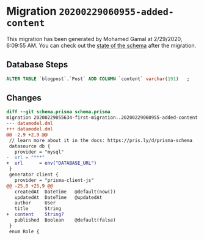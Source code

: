 # Migration `20200229060955-added-content`

This migration has been generated by Mohamed Gamal at 2/29/2020, 6:09:55 AM.
You can check out the [state of the schema](./schema.prisma) after the migration.

## Database Steps

```sql
ALTER TABLE `blogpost`.`Post` ADD COLUMN `content` varchar(191)   ;
```

## Changes

```diff
diff --git schema.prisma schema.prisma
migration 20200229055634-first-migration..20200229060955-added-content
--- datamodel.dml
+++ datamodel.dml
@@ -2,9 +2,9 @@
 // learn more about it in the docs: https://pris.ly/d/prisma-schema
 datasource db {
   provider = "mysql"
-  url = "***"
+  url      = env("DATABASE_URL")
 }
 generator client {
   provider = "prisma-client-js"
@@ -25,8 +25,9 @@
   createdAt  DateTime   @default(now())
   updatedAt  DateTime   @updatedAt
   author     User
   title      String
+  content    String?
   published  Boolean    @default(false)
 }
 enum Role {
```


